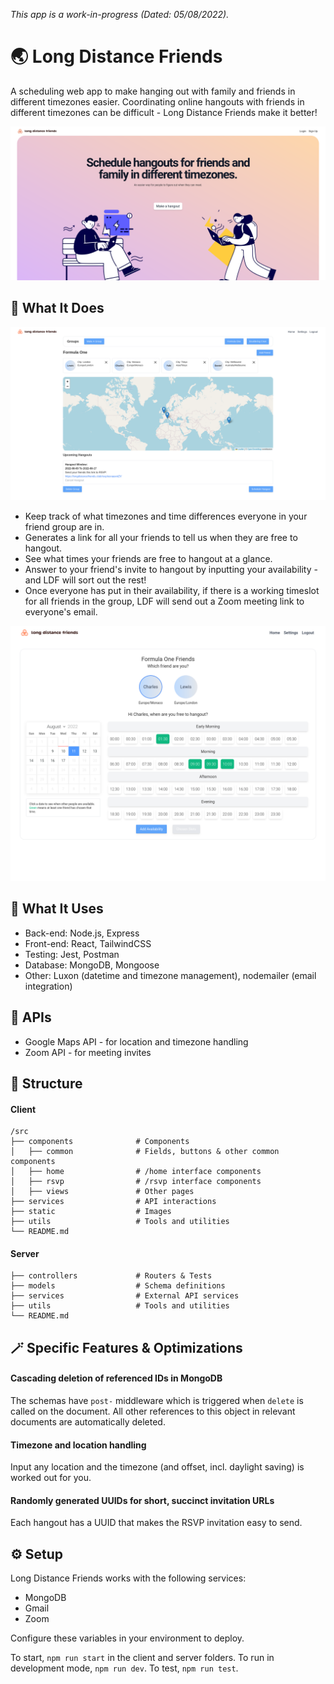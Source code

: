 *This app is a work-in-progress (Dated: 05/08/2022).*

# :earth_asia: Long Distance Friends
A scheduling web app to make hanging out with family and friends in different timezones easier. Coordinating online hangouts with friends in different timezones can be difficult - Long Distance Friends make it better!

![Homepage](/images/ldf-homepage-01.png)

## :memo: What It Does
![Group](/images/ldf-group-home-01.png)
- Keep track of what timezones and time differences everyone in your friend group are in.
- Generates a link for all your friends to tell us when they are free to hangout.
- See what times your friends are free to hangout at a glance.
- Answer to your friend's invite to hangout by inputting your availability - and LDF will sort out the rest!
- Once everyone has put in their availability, if there is a working timeslot for all friends in the group, LDF will send out a Zoom meeting link to everyone's email.

![RSVP](/images/ldf-friend-rsvp-hangout-01.png)

## :hammer: What It Uses
- Back-end: Node.js, Express
- Front-end: React, TailwindCSS
- Testing: Jest, Postman
- Database: MongoDB, Mongoose
- Other: Luxon (datetime and timezone management), nodemailer (email integration)

## 📌 APIs 
- Google Maps API - for location and timezone handling
- Zoom API - for meeting invites

## 📁 Structure
#### Client
```
/src
├── components              # Components
│   ├── common              # Fields, buttons & other common components
│   ├── home                # /home interface components
│   ├── rsvp                # /rsvp interface components
│   ├── views               # Other pages
├── services                # API interactions
├── static                  # Images
├── utils                   # Tools and utilities
└── README.md
```
#### Server
```
├── controllers             # Routers & Tests
├── models                  # Schema definitions
├── services                # External API services
├── utils                   # Tools and utilities
└── README.md
```

## 🪄 Specific Features & Optimizations
#### Cascading deletion of referenced IDs in MongoDB
The schemas have `post-` middleware which is triggered when `delete` is called on the document. All other references to this object in relevant documents are automatically deleted.

#### Timezone and location handling
Input any location and the timezone (and offset, incl. daylight saving) is worked out for you.

#### Randomly generated UUIDs for short, succinct invitation URLs
Each hangout has a UUID that makes the RSVP invitation easy to send.

## :gear: Setup
Long Distance Friends works with the following services:
- MongoDB
- Gmail
- Zoom

Configure these variables in your environment to deploy.

To start, `npm run start` in the client and server folders.
To run in development mode, `npm run dev`.
To test, `npm run test`.